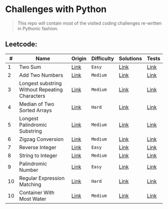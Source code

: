 # Challenges with Python

> This repo will contain most of the visited coding challenges re-written in Pythonic fashion.

## Leetcode:

| #  | Name | Origin | Difficulty | Solutions | Tests |
| ---  | --- | --- | ---  | --- | --- |
1    | Two Sum                                          | [Link](https://leetcode.com/problems/regular-expression-matching/)                    | `Easy`   | [Link](leetcode/_0001_two_sum.py)                                         | [Link](leetcode/tests/_0001_test_two_sum.py)                                         |
2    | Add Two Numbers                                  | [Link](https://leetcode.com/problems/add-two-numbers)                                 | `Medium` | [Link](leetcode/_0002_add_two_numbers.py)                                 | [Link](leetcode/tests/_0002_test_add_two_numbers.py)                                 |
3    | Longest substring Without Repeating Characters   | [Link](https://leetcode.com/problems/longest-substring-without-repeating-characters)  | `Medium` | [Link](leetcode/_0003_longest_subsring_without_repeating_characters.py)   | [Link](leetcode/tests/_0003_test_longest_subsring_without_repeating_characters.py)   |
4    | Median of Two Sorted Arrays                      | [Link](https://leetcode.com/problems/median-of-two-sorted-arrays)                     | `Hard`   | [Link](leetcode/_0004_median_of_two_sorted_arrays.py)                     | [Link](leetcode/tests/_0004_test_median_of_two_sorted_arrays.py)                     |
5    | Longest Palindromic Substring                    | [Link](https://leetcode.com/problems/longest-palindromic-substring)                   | `Medium` | [Link](leetcode/_0005_longest_palindromic_substring.py)                   | [Link](leetcode/tests/_0005_test_longest_palindromic_substring.py)                   |
6    | Zigzag Conversion                                | [Link](https://leetcode.com/problems/zigzag-conversion)                               | `Medium` | [Link](leetcode/_0006_zigzag_conversion.py)                               | [Link](leetcode/tests/_0006_test_zigzag_conversion.py)                               |
7    | Reverse Integer                                  | [Link](https://leetcode.com/problems/reverse-integer)                                 | `Easy`   | [Link](leetcode/_0007_reverse_integer.py)                                 | [Link](leetcode/tests/_0007_test_reverse_integer.py)                                 |
8    | String to Integer                                | [Link](https://leetcode.com/problems/string-to-integer-atoi)                          | `Medium` | [Link](leetcode/_0008_string_to_int_atoi.py)                              | [Link](leetcode/tests/_0008_test_string_to_int_atoi.py)                              |
9    | Palindromic Number                               | [Link](https://leetcode.com/problems/palindrome-number)                               | `Easy`   | [Link](leetcode/_0009_palindrome_number.py)                               | [Link](leetcode/tests/_0009_test_palindrome_number.py)                               |
10   | Regular Expression Matching                      | [Link](https://leetcode.com/problems/regular-expression-matching)                     | `Hard`   | [Link](leetcode/_0010_regular_expression_matching.py)                     | [Link](leetcode/tests/_0010_test_regular_expression_matching.py)                     |
10   | Container With Most Water                        | [Link](https://leetcode.com/problems/container-with-most-water)                       | `Medium` | [Link](leetcode/_0011_container_with_most_water.py)                       | [Link](leetcode/tests/_0011_test_container_with_most_water.py)                     |